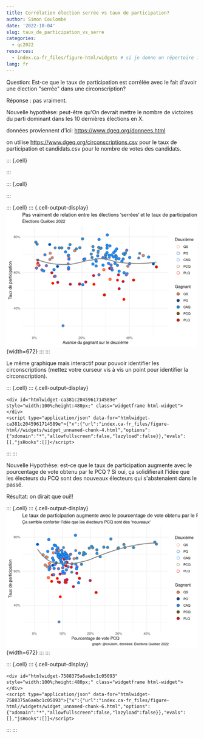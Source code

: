 ```yaml
---
title: Corrélation élection serrée vs taux de participation?
author: Simon Coulombe
date: '2022-10-04'
slug: taux_de_participation_vs_serre
categories:
  - qc2022
resources: 
  - index.ca-fr_files/figure-html/widgets # si je donne un répertoire il prend récursif  https://quarto.org/docs/websites/website-tools.html#site-resources
lang: fr  
---
```






Question:  Est-ce que le taux de participation est corrélée avec le fait d'avoir une élection "serrée" dans une circonscription?

Réponse : pas vraiment.

Nouvelle hypothèse: peut-être qu'On devrait mettre le nombre de victoires du parti dominant dans les 10 dernières élections en X.



données proviennent d'ici:
https://www.dgeq.org/donnees.html

on utilise 
https://www.dgeq.org/circonscriptions.csv
pour le taux de participation et 
candidats.csv
pour le nombre de votes des candidats.


::: {.cell}

:::

::: {.cell}

:::

::: {.cell}
::: {.cell-output-display}
![](index.ca-fr_files/figure-html/unnamed-chunk-3-1.png){width=672}
:::
:::



Le même graphique mais interactif pour pouvoir identifier les circonscriptions (mettez votre curseur vis à vis un point pour identifier la circonscription).


::: {.cell}
::: {.cell-output-display}


```{=html}
<div id="htmlwidget-ca381c2045961714589e" style="width:100%;height:480px;" class="widgetframe html-widget"></div>
<script type="application/json" data-for="htmlwidget-ca381c2045961714589e">{"x":{"url":"index.ca-fr_files/figure-html//widgets/widget_unnamed-chunk-4.html","options":{"xdomain":"*","allowfullscreen":false,"lazyload":false}},"evals":[],"jsHooks":[]}</script>
```


:::
:::



Nouvelle Hypothèse: est-ce que le taux de participation augmente avec le pourcentage de vote obtenu par le PCQ ?  Si oui, ça solidifierait l'idée que les électeurs du PCQ sont des nouveaux électeurs qui s'abstenaient dans le passé.

Résultat: on dirait que oui!! 


::: {.cell}
::: {.cell-output-display}
![](index.ca-fr_files/figure-html/unnamed-chunk-5-1.png){width=672}
:::
:::

::: {.cell}
::: {.cell-output-display}


```{=html}
<div id="htmlwidget-7588375a6aebc1c05093" style="width:100%;height:480px;" class="widgetframe html-widget"></div>
<script type="application/json" data-for="htmlwidget-7588375a6aebc1c05093">{"x":{"url":"index.ca-fr_files/figure-html//widgets/widget_unnamed-chunk-6.html","options":{"xdomain":"*","allowfullscreen":false,"lazyload":false}},"evals":[],"jsHooks":[]}</script>
```


:::
:::
